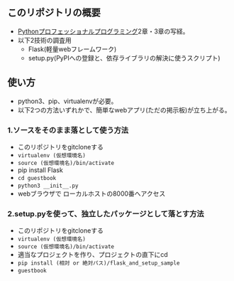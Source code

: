 ## このリポジトリの概要
* [Pythonプロフェッショナルプログラミング](https://www.amazon.co.jp/Python%E3%83%97%E3%83%AD%E3%83%95%E3%82%A7%E3%83%83%E3%82%B7%E3%83%A7%E3%83%8A%E3%83%AB%E3%83%97%E3%83%AD%E3%82%B0%E3%83%A9%E3%83%9F%E3%83%B3%E3%82%B0%E7%AC%AC2%E7%89%88-%E3%83%93%E3%83%BC%E3%83%97%E3%83%A9%E3%82%A6%E3%83%89/dp/479804315X)2章・3章の写経。
* 以下2技術の調査用
  * Flask(軽量webフレームワーク)
  * setup.py(PyPIへの登録と、依存ライブラリの解決に使うスクリプト)

## 使い方
* python3、pip、virtualenvが必要。
* 以下2つの方法いずれかで、簡単なwebアプリ(ただの掲示板)が立ち上がる。

### 1.ソースをそのまま落として使う方法
* このリポジトリをgitcloneする
* `virtualenv (仮想環境名)`
* `source (仮想環境名)/bin/activate`
* pip install Flask
* `cd guestbook`
* `python3 __init__.py`
* webブラウザで ローカルホストの8000番へアクセス

### 2.setup.pyを使って、独立したパッケージとして落とす方法
* このリポジトリをgitcloneする
* `virtualenv (仮想環境名)`
* `source (仮想環境名)/bin/activate`
* 適当なプロジェクトを作り、プロジェクトの直下にcd
* `pip install (相対 or 絶対パス)/flask_and_setup_sample`
* `guestbook`

